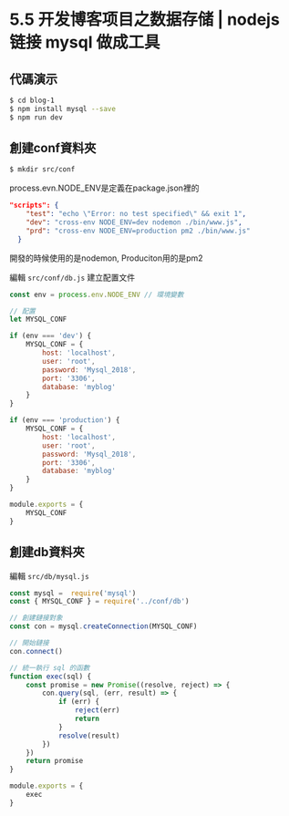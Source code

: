 # 5.5 开发博客项目之数据存储 | nodejs 链接 mysql 做成工具



## 代碼演示

``` bash
$ cd blog-1
$ npm install mysql --save
$ npm run dev
```

## 創建conf資料夾

``` bash
$ mkdir src/conf
```

process.evn.NODE_ENV是定義在package.json裡的

``` json
"scripts": {
    "test": "echo \"Error: no test specified\" && exit 1",
    "dev": "cross-env NODE_ENV=dev nodemon ./bin/www.js",
    "prd": "cross-env NODE_ENV=production pm2 ./bin/www.js"
  }
```

開發的時候使用的是nodemon, Produciton用的是pm2

編輯 `src/conf/db.js` 建立配置文件

``` js
const env = process.env.NODE_ENV // 環境變數

// 配置
let MYSQL_CONF

if (env === 'dev') {
    MYSQL_CONF = {
        host: 'localhost',
        user: 'root',
        password: 'Mysql_2018',
        port: '3306',
        database: 'myblog'
    }
}

if (env === 'production') {
    MYSQL_CONF = {
        host: 'localhost',
        user: 'root',
        password: 'Mysql_2018',
        port: '3306',
        database: 'myblog'
    }
}

module.exports = {
    MYSQL_CONF
}
```

## 創建db資料夾

編輯 `src/db/mysql.js`

``` js
const mysql =  require('mysql')
const { MYSQL_CONF } = require('../conf/db')

// 創建鏈接對象
const con = mysql.createConnection(MYSQL_CONF)

// 開始鏈接
con.connect()

// 統一執行 sql 的函數
function exec(sql) {
    const promise = new Promise((resolve, reject) => {
        con.query(sql, (err, result) => {
            if (err) {
                reject(err)
                return 
            }
            resolve(result)
        })
    })
    return promise
}

module.exports = {
    exec
}
```


